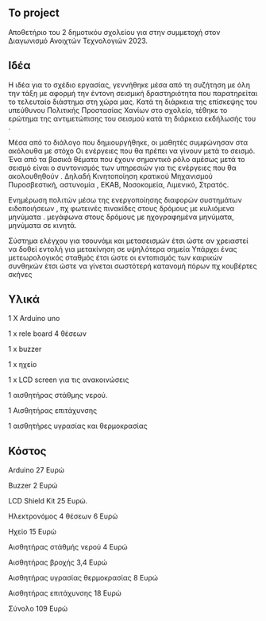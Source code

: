 To project
---
Αποθετήριο του 2 δημοτικόυ σχολείου για στην συμμετοχή στον Διαγωνισμό Ανοιχτών Τεχνολογιών 2023.

Ιδέα
---
Η ιδέα για το σχέδιο εργασίας, γεννήθηκε μέσα από τη συζήτηση με όλη την τάξη με αφορμή την έντονη σεισμική δραστηριότητα που παρατηρείται το τελευταίο διάστημα στη χώρα μας. Κατά τη διάρκεια της επίσκεψης του υπεύθυνου Πολιτικής Προστασίας Χανίων στο σχολείο, τέθηκε το ερώτημα της αντιμετώπισης του σεισμού κατά τη διάρκεια εκδήλωσής του .

Μέσα από το διάλογο που δημιουργήθηκε, οι μαθητές συμφώνησαν στα ακόλουθα με στόχο Οι ενέργειες που θα πρέπει να γίνουν μετά το σεισμό. Ένα από τα βασικά θέματα που έχουν σημαντικό ρόλο αμέσως μετά το σεισμό είναι ο συντονισμός των υπηρεσιών για τις ενέργειες που θα ακολουθηθούν . Δηλαδή Κινητοποίηση κρατικού Μηχανισμού Πυροσβεστική, αστυνομία , ΕΚΑΒ, Νοσοκομεία, Λιμενικό, Στρατός.

Ενημέρωση πολιτών μέσω της ενεργοποίησης διαφορών συστημάτων ειδοποιήσεων , πχ φωτεινές πινακίδες στους δρόμους με κυλιόμενα μηνύματα . μεγάφωνα στους δρόμους με ηχογραφημένα μηνύματα, μηνύματα σε κινητά.

Σύστημα ελέγχου για τσουνάμι και μετασεισμών έτσι ώστε αν χρειαστεί να δοθεί εντολή για μετακίνηση σε υψηλότερα σημεία Υπάρχει ένας μετεωρολογικός σταθμός έτσι ώστε οι εντοπισμός των καιρικών συνθηκών έτσι ώστε να γίνεται σωστότερή κατανομή πόρων πχ κουβέρτες σκήνες

Υλικά
--
1 X Arduino uno

1 x rele board 4 θέσεων

1 x buzzer

1 x ηχείο

1 x LCD screen για τις ανακοινώσεις

1 αισθητήρας στάθμης νερού.

1 Αισθητήρας επιτάχυνσης

1 αισθητήρες υγρασίας και θερμοκρασίας

Κόστος
--
Arduino 27 Ευρώ

Buzzer 2 Ευρώ

LCD Shield Kit 25 Ευρώ.

Ηλεκτρονόμος 4 θέσεων 6 Ευρώ

Ηχείο 15 Ευρώ

Αισθητήρας στάθμής νερού 4 Ευρώ

Αισθητήρας βροχής 3,4 Ευρώ

Αισθητήρας υγρασίας θερμοκρασίας 8 Ευρώ

Αισθητήρας επιτάχυνσης 18 Ευρώ

Σύνολο 109 Ευρώ
